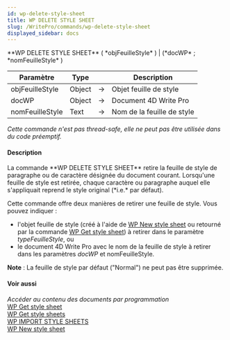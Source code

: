 ```yaml
---
id: wp-delete-style-sheet
title: WP DELETE STYLE SHEET
slug: /WritePro/commands/wp-delete-style-sheet
displayed_sidebar: docs
---
```


<!--REF #_command_.WP DELETE STYLE SHEET.Syntax-->**WP DELETE STYLE SHEET** ( *objFeuilleStyle* ) | (*docWP* ; *nomFeuilleStyle* )<!-- END REF-->
<!--REF #_command_.WP DELETE STYLE SHEET.Params-->
| Paramètre | Type |  | Description |
| --- | --- | --- | --- |
| objFeuilleStyle | Object | &#8594;  | Objet feuille de style |
| docWP | Object | &#8594;  | Document 4D Write Pro |
| nomFeuilleStyle | Text | &#8594;  | Nom de la feuille de style |

<!-- END REF-->

*Cette commande n'est pas thread-safe, elle ne peut pas être utilisée dans du code préemptif.*


#### Description 

<!--REF #_command_.WP DELETE STYLE SHEET.Summary-->La commande **WP DELETE STYLE SHEET** retire la feuille de style de paragraphe ou de caractère désignée du document courant.<!-- END REF--> Lorsqu'une feuille de style est retirée, chaque caractère ou paragraphe auquel elle s'appliquait reprend le style original (*i.e.* par défaut).

Cette commande offre deux manières de retirer une feuille de style. Vous pouvez indiquer :

* l'objet feuille de style (créé à l'aide de [WP New style sheet](wp-new-style-sheet.md) ou retourné par la commande [WP Get style sheet](wp-get-style-sheet.md)) à retirer dans le paramètre *typeFeuilleStyle*, ou
* le document 4D Write Pro avec le nom de la feuille de style à retirer dans les paramètres *docWP* et nomFeuilleStyle.

**Note** : La feuille de style par défaut ("Normal") ne peut pas être supprimée.

#### Voir aussi 

*Accéder au contenu des documents par programmation*  
[WP Get style sheet](wp-get-style-sheet.md)  
[WP Get style sheets](wp-get-style-sheets.md)  
[WP IMPORT STYLE SHEETS](wp-import-style-sheets.md)  
[WP New style sheet](wp-new-style-sheet.md)  